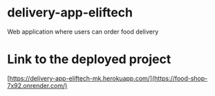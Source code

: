 # delivery-app-eliftech

Web application where users can order food delivery

# Link to the deployed project

[https://delivery-app-eliftech-mk.herokuapp.com/](https://food-shop-7x92.onrender.com/)

